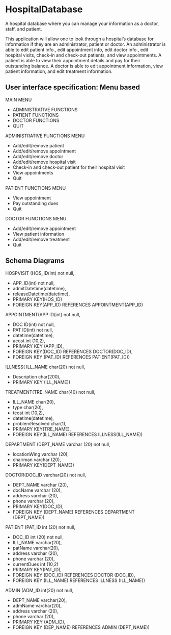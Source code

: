 # HospitalDatabase
A hospital database where you can manage your information as a doctor, staff, and patient.

This application will allow one to look through a hospital’s database for information if they are an administrator, patient or doctor. An administrator is able to edit patient info., edit appointment info, edit doctor info., edit hospital visits, check-in and check-out patients, and view appointments. A patient is able to view their appointment details and pay for their outstanding balance. A doctor is able to edit appointment information, view patient information, and edit treatment information.

## User interface specification: Menu based

MAIN MENU
- ADMINISTRATIVE FUNCTIONS
- PATIENT FUNCTIONS
- DOCTOR FUNCTIONS
- QUIT

ADMINISTRATIVE FUNCTIONS MENU
- Add/edit/remove patient
- Add/edit/remove appointment
- Add/edit/remove doctor
- Add/edit/remove hospital visit
- Check-in and check-out patient for their hospital visit
- View appointments
- Quit


PATIENT FUNCTIONS MENU
- View appointment
- Pay outstanding dues
- Quit

DOCTOR FUNCTIONS MENU
- Add/edit/remove appointment
- View patient information
- Add/edit/remove treatment
- Quit

## Schema Diagrams
HOSPVISIT (HOS_ID(int) not null,
- APP_ID(int) not null,
- admitDatetime(datetime),
- releaseDatetime(datetime),
- PRIMARY KEY(HOS_ID)
- FOREIGN KEY(APP_ID) REFERENCES APPOINTMENT(APP_ID)

APPOINTMENT(APP ID(int) not null,
- DOC ID(int) not null,
- PAT ID(int) not null,
- datetime(datetime),
- acost int (10,2),
- PRIMARY KEY (APP_ID),
- FOREIGN KEY(DOC_ID) REFERENCES DOCTOR(DOC_ID),
- FOREIGN KEY (PAT_ID) REFERENCES PATIENT(PAT_ID))

ILLNESS( ILL_NAME char(20) not null,
- Description char(200),
- PRIMARY KEY (ILL_NAME))

TREATMENT(TRE_NAME char(40) not null,
- ILL_NAME char(20),
- type char(20),
- tcost int (10,2),
- datetime(datetime),
- problemResolved char(1),
- PRIMARY KEY(TRE_NAME),
- FOREIGN KEY(ILL_NAME) REFERENCES ILLNESS(ILL_NAME))

DEPARTMENT (DEPT_NAME varchar (20) not null,
- locationWing varchar (20),
- chairman varchar (20),
- PRIMARY KEY(DEPT_NAME)) 

DOCTOR(DOC_ID varchar(20) not null,
- DEPT_NAME varchar (20),
- docName varchar (20),
- address varchar (20),
- phone varchar (20),
- PRIMARY KEY(DOC_ID),
- FOREIGN KEY (DEPT_NAME) REFERENCES DEPARTMENT (DEPT_NAME))

PATIENT (PAT_ID int (20) not null, 
- DOC_ID int (20) not null,
- ILL_NAME varchar(20),
- patName varchar(20),
- address varchar (20),
- phone varchar (20),
- currentDues int (10,2)
- PRIMARY KEY(PAT_ID),
- FOREIGN KEY (DOC_ID) REFERENCES DOCTOR (DOC_ID),
- FOREIGN KEY (ILL_NAME) REFERENCES ILLNESS (ILL_NAME))

ADMIN (ADM_ID int(20) not null,
- DEPT_NAME varchar(20),
- admName varchar(20),
- address varchar (20),
- phone varchar (20),
- PRIMARY KEY (ADM_ID),
- FOREIGN KEY (DEP_NAME) REFERENCES ADMIN (DEPT_NAME))
